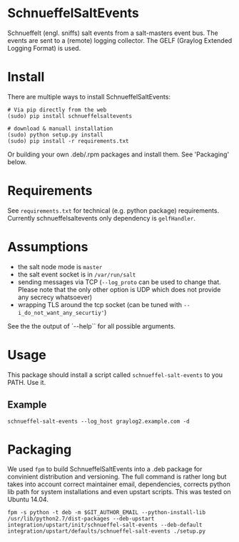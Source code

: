 SchnueffelSaltEvents
====================
Schnueffelt (engl. sniffs) salt events from a salt-masters event bus. The events are sent to a (remote) logging collector. The GELF (Graylog Extended Logging Format) is used.

Install
============
There are multiple ways to install SchnueffelSaltEvents:
```
# Via pip directly from the web
(sudo) pip install schnueffelsaltevents
```

```
# download & manuall installation
(sudo) python setup.py install
(sudo) pip install -r requirements.txt
```

Or building your own .deb/.rpm packages and install them. See 'Packaging' below.


Requirements
============
See `requirements.txt` for technical (e.g. python package) requirements. Currently schnueffelsaltevents only dependency is `gelfHandler`.

Assumptions
===========
* the salt node mode is `master`
* the salt event socket is in `/var/run/salt`
* sending messages via TCP (`--log_proto` can be used to change that. Please note that the only other option is UDP which does not provide any secrecy whatsoever)
* wrapping TLS around the tcp socket (can be tuned with `--i_do_not_want_any_securtiy'`)

See the the output of `--help`` for all possible arguments.

Usage
==========
This package should install a script called `schnueffel-salt-events` to you PATH. Use it.

## Example
```
schnueffel-salt-events --log_host graylog2.example.com -d
```

Packaging
==========
We used `fpm` to build SchnueffelSaltEvents into a .deb package for convinient distribution and versioning.
The full command is rather long but takes into account correct maintainer email, dependencies, corrects python lib path for system installations and even upstart scripts. This was tested on Ubuntu 14.04.
```
fpm -s python -t deb -m $GIT_AUTHOR_EMAIL --python-install-lib /usr/lib/python2.7/dist-packages --deb-upstart integration/upstart/init/schnueffel-salt-events --deb-default integration/upstart/defaults/schnueffel-salt-events ./setup.py
```
